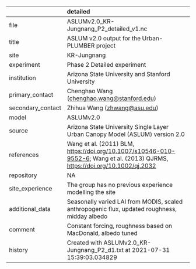 |                   | detailed                                                                                                                     |
|:------------------|:-----------------------------------------------------------------------------------------------------------------------------|
| file              | ASLUMv2.0_KR-Jungnang_P2_detailed_v1.nc                                                                                      |
| title             | ASLUM v2.0 output for the Urban-PLUMBER project                                                                              |
| site              | KR-Jungnang                                                                                                                  |
| experiment        | Phase 2 Detailed experiment                                                                                                  |
| institution       | Arizona State University and Stanford University                                                                             |
| primary_contact   | Chenghao Wang (chenghao.wang@stanford.edu)                                                                                   |
| secondary_contact | Zhihua Wang (zhwang@asu.edu)                                                                                                 |
| model             | ASLUMv2.0                                                                                                                    |
| source            | Arizona State University Single Layer Urban Canopy Model (ASLUM) version 2.0                                                 |
| references        | Wang et al. (2011) BLM, https://doi.org/10.1007/s10546-010-9552-6; Wang et al. (2013) QJRMS, https://doi.org/10.1002/qj.2032 |
| repository        | NA                                                                                                                           |
| site_experience   | The group has no previous experience modelling the site                                                                      |
| additional_data   | Seasonally varied LAI from MODIS, scaled anthropogenic flux, updated roughness, midday albedo                                |
| comment           | Constant forcing,  roughness based on MacDonald, albedo tuned                                                                |
| history           | Created with ASLUMv2.0_KR-Jungnang_P2_d1.txt at 2021-07-31 15:39:03.034829                                                   |
